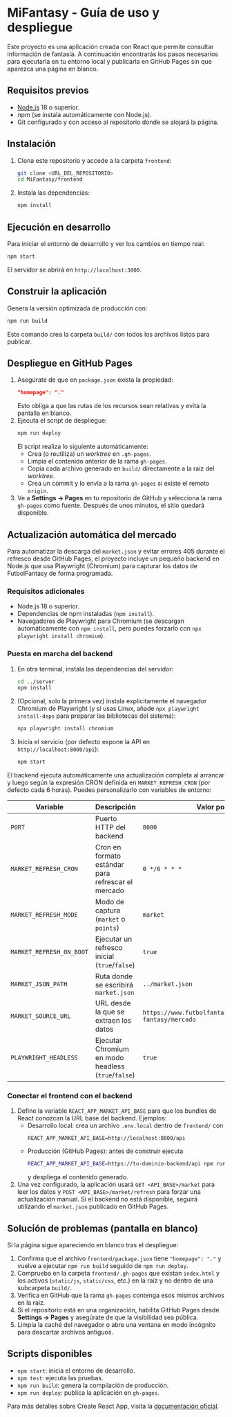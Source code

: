# MiFantasy - Guía de uso y despliegue

Este proyecto es una aplicación creada con React que permite consultar información de fantasía. A continuación encontrarás los pasos necesarios para ejecutarla en tu entorno local y publicarla en GitHub Pages sin que aparezca una página en blanco.

## Requisitos previos

- [Node.js](https://nodejs.org/) 18 o superior.
- npm (se instala automáticamente con Node.js).
- Git configurado y con acceso al repositorio donde se alojará la página.

## Instalación

1. Clona este repositorio y accede a la carpeta `frontend`:
   ```bash
   git clone <URL_DEL_REPOSITORIO>
   cd MiFantasy/frontend
   ```
2. Instala las dependencias:
   ```bash
   npm install
   ```

## Ejecución en desarrollo

Para iniciar el entorno de desarrollo y ver los cambios en tiempo real:
```bash
npm start
```
El servidor se abrirá en `http://localhost:3000`.

## Construir la aplicación

Genera la versión optimizada de producción con:
```bash
npm run build
```
Este comando crea la carpeta `build/` con todos los archivos listos para publicar.

## Despliegue en GitHub Pages

1. Asegúrate de que en `package.json` exista la propiedad:
   ```json
   "homepage": "."
   ```
   Esto obliga a que las rutas de los recursos sean relativas y evita la pantalla en blanco.
2. Ejecuta el script de despliegue:
   ```bash
   npm run deploy
   ```
   El script realiza lo siguiente automáticamente:
   - Crea (o reutiliza) un *worktree* en `.gh-pages`.
   - Limpia el contenido anterior de la rama `gh-pages`.
   - Copia cada archivo generado en `build/` directamente a la raíz del *worktree*.
   - Crea un commit y lo envía a la rama `gh-pages` si existe el remoto `origin`.
3. Ve a **Settings → Pages** en tu repositorio de GitHub y selecciona la rama `gh-pages` como fuente. Después de unos minutos, el sitio quedará disponible.

## Actualización automática del mercado

Para automatizar la descarga del `market.json` y evitar errores 405 durante el refresco desde GitHub Pages, el proyecto incluye un pequeño backend en Node.js que usa Playwright (Chromium) para capturar los datos de FutbolFantasy de forma programada.

### Requisitos adicionales

- Node.js 18 o superior.
- Dependencias de npm instaladas (`npm install`).
- Navegadores de Playwright para Chromium (se descargan automáticamente con `npm install`, pero puedes forzarlo con `npx playwright install chromium`).

### Puesta en marcha del backend

1. En otra terminal, instala las dependencias del servidor:
   ```bash
   cd ../server
   npm install
   ```
2. (Opcional, solo la primera vez) instala explícitamente el navegador Chromium de Playwright (y si usas Linux, añade `npx playwright install-deps` para preparar las bibliotecas del sistema):
   ```bash
   npx playwright install chromium
   ```
3. Inicia el servicio (por defecto expone la API en `http://localhost:8000/api`):
   ```bash
   npm start
   ```

El backend ejecuta automáticamente una actualización completa al arrancar y luego según la expresión CRON definida en `MARKET_REFRESH_CRON` (por defecto cada 6 horas). Puedes personalizarlo con variables de entorno:

| Variable | Descripción | Valor por defecto |
| --- | --- | --- |
| `PORT` | Puerto HTTP del backend | `8000` |
| `MARKET_REFRESH_CRON` | Cron en formato estándar para refrescar el mercado | `0 */6 * * *` |
| `MARKET_REFRESH_MODE` | Modo de captura (`market` o `points`) | `market` |
| `MARKET_REFRESH_ON_BOOT` | Ejecutar un refresco inicial (`true`/`false`) | `true` |
| `MARKET_JSON_PATH` | Ruta donde se escribirá `market.json` | `../market.json` |
| `MARKET_SOURCE_URL` | URL desde la que se extraen los datos | `https://www.futbolfantasy.com/analytics/laliga-fantasy/mercado` |
| `PLAYWRIGHT_HEADLESS` | Ejecutar Chromium en modo headless (`true`/`false`) | `true` |

### Conectar el frontend con el backend

1. Define la variable `REACT_APP_MARKET_API_BASE` para que los bundles de React conozcan la URL base del backend. Ejemplos:
   - Desarrollo local: crea un archivo `.env.local` dentro de `frontend/` con
     ```env
     REACT_APP_MARKET_API_BASE=http://localhost:8000/api
     ```
   - Producción (GitHub Pages): antes de construir ejecuta
     ```bash
     REACT_APP_MARKET_API_BASE=https://tu-dominio-backend/api npm run build
     ```
     y despliega el contenido generado.
2. Una vez configurado, la aplicación usará `GET <API_BASE>/market` para leer los datos y `POST <API_BASE>/market/refresh` para forzar una actualización manual. Si el backend no está disponible, seguirá utilizando el `market.json` publicado en GitHub Pages.

## Solución de problemas (pantalla en blanco)

Si la página sigue apareciendo en blanco tras el despliegue:

1. Confirma que el archivo `frontend/package.json` tiene `"homepage": "."` y vuelve a ejecutar `npm run build` seguido de `npm run deploy`.
2. Comprueba en la carpeta `frontend/.gh-pages` que existan `index.html` y los activos (`static/js`, `static/css`, etc.) en la raíz y no dentro de una subcarpeta `build/`.
3. Verifica en GitHub que la rama `gh-pages` contenga esos mismos archivos en la raíz.
4. Si el repositorio está en una organización, habilita GitHub Pages desde **Settings → Pages** y asegúrate de que la visibilidad sea pública.
5. Limpia la caché del navegador o abre una ventana en modo incógnito para descartar archivos antiguos.

## Scripts disponibles

- `npm start`: inicia el entorno de desarrollo.
- `npm test`: ejecuta las pruebas.
- `npm run build`: genera la compilación de producción.
- `npm run deploy`: publica la aplicación en `gh-pages`.

Para más detalles sobre Create React App, visita la [documentación oficial](https://create-react-app.dev/).
